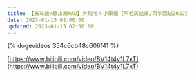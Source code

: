 ```yaml
---
title: 【赛马娘/静止画MAD】奔跑吧！小栗帽【芦毛灰姑娘/风华回战2022】
date: 2023-01-15 02:00:00
updated: 2023-01-15 02:00:00
---
```


{% dogevideos 354c6cb48c606f41 %}

[https://www.bilibili.com/video/BV14t4y1L7xT](https://www.bilibili.com/video/BV14t4y1L7xT)